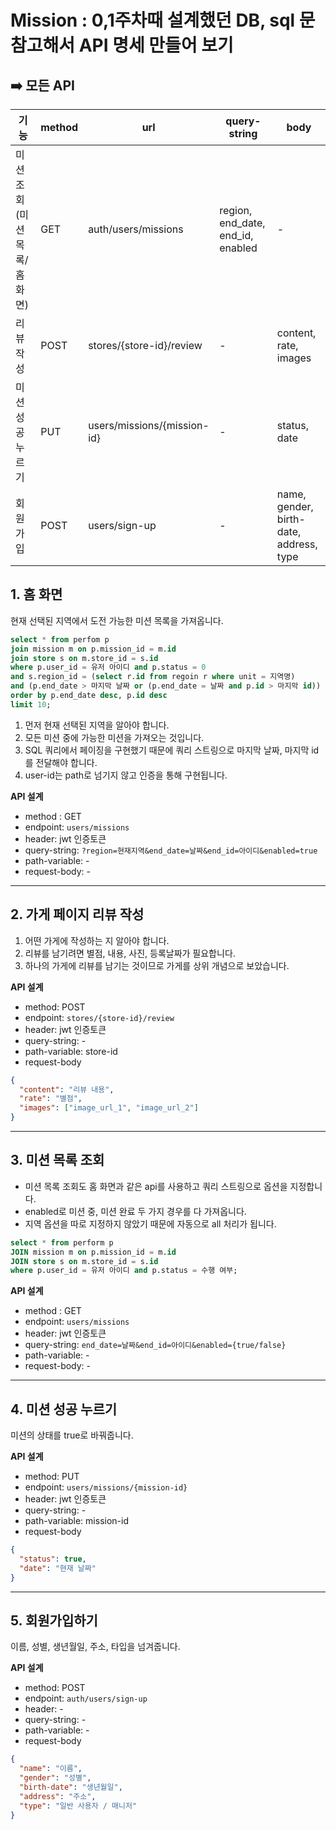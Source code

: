 # Mission : 0,1주차때 설계했던 DB, sql 문 참고해서 API 명세 만들어 보기

## ➡️ 모든 API

| 기능                           | method | url                         | query-string                      | body                                    |
| ------------------------------ | ------ | --------------------------- | --------------------------------- | --------------------------------------- |
| 미션 조회 (미션 목록/ 홈 화면) | GET    | auth/users/missions         | region, end_date, end_id, enabled | -                                       |
| 리뷰 작성                      | POST   | stores/{store-id}/review    | -                                 | content, rate, images                   |
| 미션 성공 누르기               | PUT    | users/missions/{mission-id} | -                                 | status, date                            |
| 회원가입                       | POST   | users/sign-up               | -                                 | name, gender, birth-date, address, type |

## 1. 홈 화면

현재 선택된 지역에서 도전 가능한 미션 목록을 가져옵니다.

```sql
select * from perfom p
join mission m on p.mission_id = m.id
join store s on m.store_id = s.id
where p.user_id = 유저 아이디 and p.status = 0
and s.region_id = (select r.id from regoin r where unit = 지역명)
and (p.end_date > 마지막 날짜 or (p.end_date = 날짜 and p.id > 마지막 id))
order by p.end_date desc, p.id desc
limit 10;
```

1. 먼저 현재 선택된 지역을 알아야 합니다.
2. 모든 미션 중에 가능한 미션을 가져오는 것입니다.
3. SQL 쿼리에서 페이징을 구현했기 때문에 쿼리 스트링으로 마지막 날짜, 마지막 id를 전달해야 합니다.
4. user-id는 path로 넘기지 않고 인증을 통해 구현됩니다.

**API 설계**

- method : GET
- endpoint: `users/missions`
- header: jwt 인증토큰
- query-string: `?region=현재지역&end_date=날짜&end_id=아이디&enabled=true`
- path-variable: -
- request-body: -

---

## 2. 가게 페이지 리뷰 작성

1. 어떤 가게에 작성하는 지 알아야 합니다.
2. 리뷰를 남기려면 별점, 내용, 사진, 등록날짜가 필요합니다.
3. 하나의 가게에 리뷰를 남기는 것이므로 가게를 상위 개념으로 보았습니다.

**API 설계**

- method: POST
- endpoint: `stores/{store-id}/review`
- header: jwt 인증토큰
- query-string: -
- path-variable: store-id
- request-body

```json
{
  "content": "리뷰 내용",
  "rate": "별점",
  "images": ["image_url_1", "image_url_2"]
}
```

---

## 3. 미션 목록 조회

- 미션 목록 조회도 홈 화면과 같은 api를 사용하고 쿼리 스트링으로 옵션을 지정합니다.
- enabled로 미션 중, 미션 완료 두 가지 경우를 다 가져옵니다.
- 지역 옵션을 따로 지정하지 않았기 때문에 자동으로 all 처리가 됩니다.

```sql
select * from perform p
JOIN mission m on p.mission_id = m.id
JOIN store s on m.store_id = s.id
where p.user_id = 유저 아이디 and p.status = 수행 여부;
```

**API 설계**

- method : GET
- endpoint: `users/missions`
- header: jwt 인증토큰
- query-string: `end_date=날짜&end_id=아이디&enabled={true/false}`
- path-variable: -
- request-body: -

---

## 4. 미션 성공 누르기

미션의 상태를 true로 바꿔줍니다.

**API 설계**

- method: PUT
- endpoint: `users/missions/{mission-id}`
- header: jwt 인증토큰
- query-string: -
- path-variable: mission-id
- request-body

```json
{
  "status": true,
  "date": "현재 날짜"
}
```

---

## 5. 회원가입하기

이름, 성별, 생년월일, 주소, 타입을 넘겨줍니다.

**API 설계**

- method: POST
- endpoint: `auth/users/sign-up`
- header: -
- query-string: -
- path-variable: -
- request-body

```json
{
  "name": "이름",
  "gender": "성별",
  "birth-date": "생년월일",
  "address": "주소",
  "type": "일반 사용자 / 매니저"
}
```

